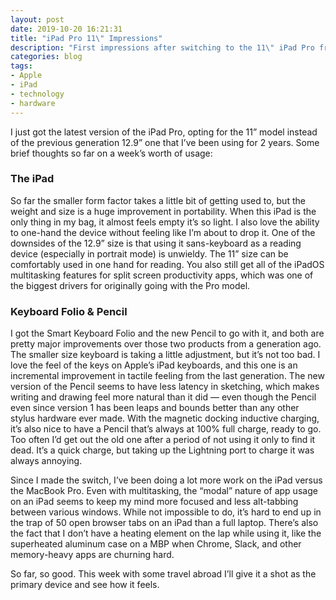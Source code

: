 ```yaml
---
layout: post
date: 2019-10-20 16:21:31
title: "iPad Pro 11\" Impressions"
description: "First impressions after switching to the 11\" iPad Pro from the 12.9\"."
categories: blog
tags:
- Apple
- iPad
- technology
- hardware
---
```


I just got the latest version of the iPad Pro, opting for the 11” model instead of the previous generation 12.9” one that I’ve been using for 2 years. Some brief thoughts so far on a week’s worth of usage:

### The iPad

So far the smaller form factor takes a little bit of getting used to, but the weight and size is a huge improvement in portability. When this iPad is the only thing in my bag, it almost feels empty it’s so light. I also love the ability to one-hand the device without feeling like I’m about to drop it. One of the downsides of the 12.9” size is that using it sans-keyboard as a reading device (especially in portrait mode) is unwieldy. The 11” size can be comfortably used in one hand for reading. You also still get all of the iPadOS multitasking features for split screen productivity apps, which was one of the biggest drivers for originally going with the Pro model.

### Keyboard Folio & Pencil

I got the Smart Keyboard Folio and the new Pencil to go with it, and both are pretty major improvements over those two products from a generation ago. The smaller size keyboard is taking a little adjustment, but it’s not too bad. I love the feel of the keys on Apple’s iPad keyboards, and this one is an incremental improvement in tactile feeling from the last generation. The new version of the Pencil seems to have less latency in sketching, which makes writing and drawing feel more natural than it did — even though the Pencil even since version 1 has been leaps and bounds better than any other stylus hardware ever made. With the magnetic docking inductive charging, it’s also nice to have a Pencil that’s always at 100% full charge, ready to go. Too often I’d get out the old one after a period of not using it only to find it dead. It’s a quick charge, but taking up the Lightning port to charge it was always annoying.

Since I made the switch, I’ve been doing a lot more work on the iPad versus the MacBook Pro. Even with multitasking, the “modal” nature of app usage on an iPad seems to keep my mind more focused and less alt-tabbing between various windows. While not impossible to do, it’s hard to end up in the trap of 50 open browser tabs on an iPad than a full laptop. There’s also the fact that I don’t have a heating element on the lap while using it, like the superheated aluminum case on a MBP when Chrome, Slack, and other memory-heavy apps are churning hard.

So far, so good. This week with some travel abroad I’ll give it a shot as the primary device and see how it feels.
